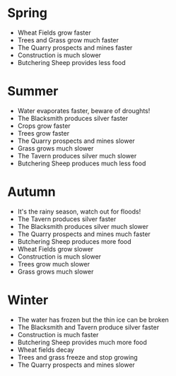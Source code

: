 # Spring
- Wheat Fields grow faster
- Trees and Grass grow much faster
- The Quarry prospects and mines faster
- Construction is much slower
- Butchering Sheep provides less food

# Summer
- Water evaporates faster, beware of droughts!
- The Blacksmith produces silver faster
- Crops grow faster
- Trees grow faster
- The Quarry prospects and mines slower
- Grass grows much slower
- The Tavern produces silver much slower
- Butchering Sheep produces much less food

# Autumn
- It's the rainy season, watch out for floods!
- The Tavern produces silver faster
- The Blacksmith produces silver much slower
- The Quarry prospects and mines much faster
- Butchering Sheep produces more food
- Wheat Fields grow slower
- Construction is much slower
- Trees grow much slower
- Grass grows much slower

# Winter
- The water has frozen but the thin ice can be broken
- The Blacksmith and Tavern produce silver faster
- Construction is much faster
- Butchering Sheep provides much more food
- Wheat fields decay
- Trees and grass freeze and stop growing
- The Quarry prospects and mines slower
